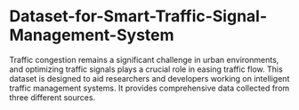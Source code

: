 # Dataset-for-Smart-Traffic-Signal-Management-System
 Traffic congestion remains a significant challenge in urban environments, and optimizing traffic signals plays a crucial role in easing traffic flow. This dataset is designed to aid researchers and developers working on intelligent traffic management systems. It provides comprehensive data collected from three different sources.
